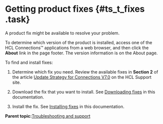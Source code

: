 # Getting product fixes {#ts_t_fixes .task}

A product fix might be available to resolve your problem.

To determine which version of the product is installed, access one of the HCL Connections™ applications from a web browser, and then click the **About** link in the page footer. The version information is on the About page.

To find and install fixes:

1.  Determine which fix you need. Review the available fixes in **Section 2** of the article [Update Strategy for Connections V7.0](https://support.hcltechsw.com/csm?id=kb_article&sysparm_article=KB0086997) on the HCL Support site.

2.  Download the fix that you want to install. See [Downloading fixes](../migrate/t_downloading_fixes.md) in this documentation.

3.  Install the fix. See [Installing fixes](../migrate/c_installing_interim_fixes.md) in this documentation.


**Parent topic:**[Troubleshooting and support](../troubleshoot/ts_c_welcome.md)

